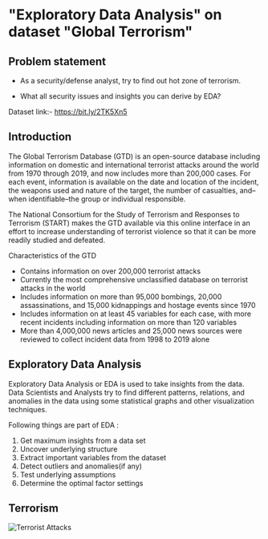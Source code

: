 
# "Exploratory Data Analysis" on dataset "Global Terrorism"

## Problem statement
- As a security/defense analyst, try to find out hot zone of terrorism.

- What all security issues and insights you can derive by EDA?

Dataset link:- https://bit.ly/2TK5Xn5

## Introduction

The Global Terrorism Database (GTD) is an open-source database including information on domestic and international terrorist attacks around the world from 1970 through 2019, and now includes more than 200,000 cases. For each event, information is available on the date and location of the incident, the weapons used and nature of the target, the number of casualties, and–when identifiable–the group or individual responsible.

The National Consortium for the Study of Terrorism and Responses to Terrorism (START) makes the GTD available via this online interface in an effort to increase understanding of terrorist violence so that it can be more readily studied and defeated.

Characteristics of the GTD

- Contains information on over 200,000 terrorist attacks
- Currently the most comprehensive unclassified database on terrorist attacks in the world
- Includes information on more than 95,000 bombings, 20,000 assassinations, and 15,000 kidnappings and hostage events since 1970
- Includes information on at least 45 variables for each case, with more recent incidents including information on more than 120 variables
- More than 4,000,000 news articles and 25,000 news sources were reviewed to collect incident data from 1998 to 2019 alone

## Exploratory Data Analysis

Exploratory Data Analysis or EDA is used to take insights from the data. Data Scientists and Analysts try to find different patterns, relations, and anomalies in the data using some statistical graphs and other visualization techniques.

Following things are part of EDA :

1. Get maximum insights from a data set
2. Uncover underlying structure
3. Extract important variables from the dataset
4. Detect outliers and anomalies(if any)
5. Test underlying assumptions
6. Determine the optimal factor settings


## Terrorism

![Terrorist Attacks](https://thumbs.dreamstime.com/z/armed-terrorist-group-over-world-map-terrorism-concept-flat-vector-illustration-72978115.jpg)


